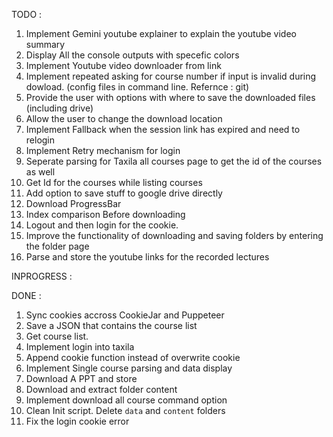 TODO :
1. Implement Gemini youtube explainer to explain the youtube video summary
2. Display All the console outputs with specefic colors
3. Implement Youtube video downloader from link
5. Implement repeated asking for course number if input is invalid during dowload.
   (config files in command line. Refernce : git)
6. Provide the user with options with where to save the downloaded files (including drive)
7. Allow the user to change the download location
9. Implement Fallback when the session link has expired and need to relogin
12. Implement Retry mechanism for login
13. Seperate parsing for Taxila all courses page to get the id of the courses as well
14. Get Id for the courses while listing courses
16. Add option to save stuff to google drive directly
17. Download ProgressBar
19. Index comparison Before downloading
21. Logout and then login for the cookie.
22. Improve the functionality of downloading and saving folders by entering the folder page
23. Parse and store the youtube links for the recorded lectures

INPROGRESS :

DONE :
1. Sync cookies accross CookieJar and Puppeteer
1. Save a JSON that contains the course list
2. Get course list.
11. Implement login into taxila
10. Append cookie function instead of overwrite cookie
8. Implement Single course parsing and data display
18. Download A PPT and store
15. Download and extract folder content
4. Implement download all course command option
24. Clean Init script. Delete `data` and `content` folders
20. Fix the login cookie error 